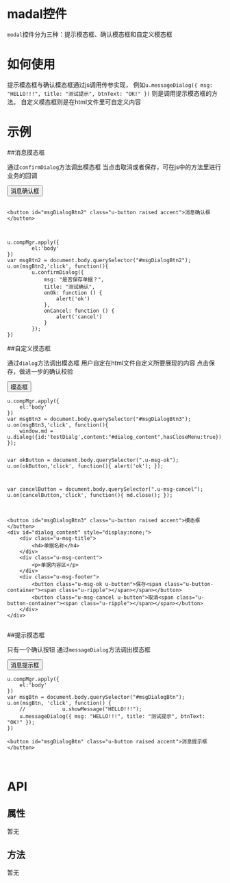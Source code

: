 # madal控件

`modal`控件分为三种：提示模态框、确认模态框和自定义模态框

# 如何使用

提示模态框与确认模态框通过js调用传参实现，
例如`u.messageDialog({ msg: "HELLO!!!", title: "测试提示", btnText: "OK!" })` 则是调用提示模态框的方法。
自定义模态框则是在html文件里可自定义内容

# 示例


##消息摸态框

通过`confirmDialog`方法调出模态框
当点击取消或者保存，可在js中的方法里进行业务的回调 

<div class="example-content">
<button id="msgDialogBtn2" class="u-button raised accent">消息确认框</button>

   
</div>
<div class="example-content"><script>u.compMgr.apply({
        el:'body'
})
var msgBtn2 = document.body.querySelector("#msgDialogBtn2");
u.on(msgBtn2,'click', function(){
        u.confirmDialog({
            msg: "是否保存单据？",
            title: "测试确认",
            onOk: function () {
                alert('ok')
            },
            onCancel: function () {
                alert('cancel')
            }
        });
})
</script></div>
<div class="examples-code"><pre><code>
&lt;button id="msgDialogBtn2" class="u-button raised accent">消息确认框&lt;/button>

   </code></pre>
</div>
<div class="examples-code"><pre><code>u.compMgr.apply({
        el:'body'
})
var msgBtn2 = document.body.querySelector("#msgDialogBtn2");
u.on(msgBtn2,'click', function(){
        u.confirmDialog({
            msg: "是否保存单据？",
            title: "测试确认",
            onOk: function () {
                alert('ok')
            },
            onCancel: function () {
                alert('cancel')
            }
        });
})</code></pre>
</div>

##自定义摸态框

通过`dialog`方法调出模态框
用户自定在html文件自定义所要展现的内容
点击保存，做进一步的确认校验

<div class="example-content"><script>u.compMgr.apply({
    el:'body'
})
var msgBtn3 = document.body.querySelector("#msgDialogBtn3");
u.on(msgBtn3,'click', function(){
	window.md = u.dialog({id:'testDialg',content:"#dialog_content",hasCloseMenu:true});
});

var okButton = document.body.querySelector(".u-msg-ok");
u.on(okButton,'click', function(){
	alert('ok');
});

var cancelButton = document.body.querySelector(".u-msg-cancel");
u.on(cancelButton,'click', function(){
	md.close();
});
</script></div>
<div class="example-content">
<button id="msgDialogBtn3" class="u-button raised accent">模态框</button>
<div id="dialog_content" style="display:none;">
	<div class="u-msg-title">
		<h4>单据名称</h4>
	</div>
	<div class="u-msg-content">
		<p>单据内容区</p>
	</div>
	<div class="u-msg-footer">
		<button class="u-msg-ok u-button">保存<span class="u-button-container"><span class="u-ripple"></span></span></button>
		<button class="u-msg-cancel u-button">取消<span class="u-button-container"><span class="u-ripple"></span></span></button>
	</div>
</div>
   
</div>
<div class="examples-code"><pre><code>u.compMgr.apply({
    el:'body'
})
var msgBtn3 = document.body.querySelector("#msgDialogBtn3");
u.on(msgBtn3,'click', function(){
	window.md = u.dialog({id:'testDialg',content:"#dialog_content",hasCloseMenu:true});
});

var okButton = document.body.querySelector(".u-msg-ok");
u.on(okButton,'click', function(){
	alert('ok');
});

var cancelButton = document.body.querySelector(".u-msg-cancel");
u.on(cancelButton,'click', function(){
	md.close();
});</code></pre>
</div>
<div class="examples-code"><pre><code>
&lt;button id="msgDialogBtn3" class="u-button raised accent">模态框&lt;/button>
&lt;div id="dialog_content" style="display:none;">
	&lt;div class="u-msg-title">
		&lt;h4>单据名称&lt;/h4>
	&lt;/div>
	&lt;div class="u-msg-content">
		&lt;p>单据内容区&lt;/p>
	&lt;/div>
	&lt;div class="u-msg-footer">
		&lt;button class="u-msg-ok u-button">保存&lt;span class="u-button-container">&lt;span class="u-ripple">&lt;/span>&lt;/span>&lt;/button>
		&lt;button class="u-msg-cancel u-button">取消&lt;span class="u-button-container">&lt;span class="u-ripple">&lt;/span>&lt;/span>&lt;/button>
	&lt;/div>
&lt;/div>
   </code></pre>
</div>

##提示摸态框

只有一个确认按钮
通过`messageDialog`方法调出模态框


<div class="example-content"><script>u.compMgr.apply({
    el:'body'
})
var msgBtn = document.body.querySelector("#msgDialogBtn");
u.on(msgBtn, 'click', function() {
    //            u.showMessage("HELLO!!!");
    u.messageDialog({ msg: "HELLO!!!", title: "测试提示", btnText: "OK!" });
})

</script></div>
<div class="example-content"><button id="msgDialogBtn" class="u-button raised accent">消息提示框</button>

   
</div>
<div class="examples-code"><pre><code>u.compMgr.apply({
    el:'body'
})
var msgBtn = document.body.querySelector("#msgDialogBtn");
u.on(msgBtn, 'click', function() {
    //            u.showMessage("HELLO!!!");
    u.messageDialog({ msg: "HELLO!!!", title: "测试提示", btnText: "OK!" });
})
</code></pre>
</div>
<div class="examples-code"><pre><code>&lt;button id="msgDialogBtn" class="u-button raised accent">消息提示框&lt;/button>

   </code></pre>
</div>


<!--### 示例1

示例1说明

### 示例2

示例2说-->

# API

## 属性

暂无
<!--### 属性1

属性1说明

### 属性2

属性2说明-->

## 方法

暂无
<!--### 方法1

方法1说明

### 方法2

方法2说明-->
